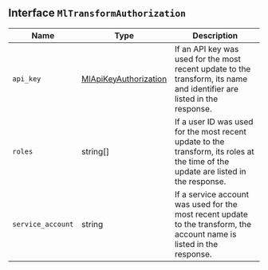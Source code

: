 ## Interface `MlTransformAuthorization`

| Name | Type | Description |
| - | - | - |
| `api_key` | [MlApiKeyAuthorization](./MlApiKeyAuthorization.md) | If an API key was used for the most recent update to the transform, its name and identifier are listed in the response. |
| `roles` | string[] | If a user ID was used for the most recent update to the transform, its roles at the time of the update are listed in the response. |
| `service_account` | string | If a service account was used for the most recent update to the transform, the account name is listed in the response. |
